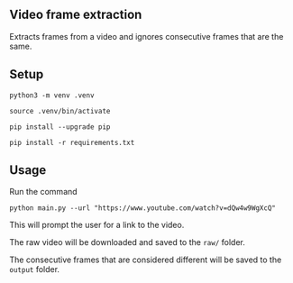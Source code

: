 ## Video frame extraction

Extracts frames from a video and ignores consecutive frames that are the same.

## Setup

`python3 -m venv .venv`

`source .venv/bin/activate`

`pip install --upgrade pip`

`pip install -r requirements.txt`

## Usage

Run the command

`python main.py --url "https://www.youtube.com/watch?v=dQw4w9WgXcQ"`

This will prompt the user for a link to the video.

The raw video will be downloaded and saved to the `raw/` folder.

The consecutive frames that are considered different will be saved to the `output` folder.


